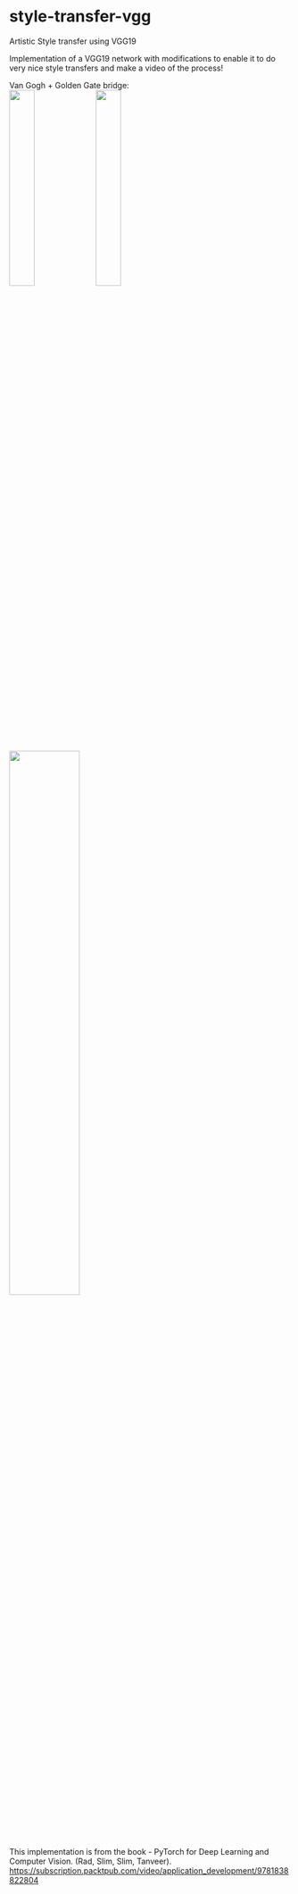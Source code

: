 # style-transfer-vgg
Artistic Style transfer using VGG19


Implementation of a VGG19 network with modifications to enable it to do very nice style transfers and make a video of the process!

Van Gogh + Golden Gate bridge:
<br>
<img src='starrynight.jpg' width=30% height=30% />
<img src='golden-gate.jpg' width=30% height=30% />
<br>

<img src='golden.png' width=50% height=50% />


This implementation is from the book - PyTorch for Deep Learning and Computer Vision. (Rad, Slim, Slim, Tanveer).
https://subscription.packtpub.com/video/application_development/9781838822804
